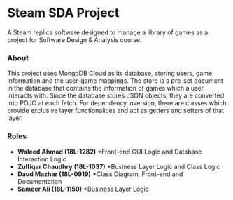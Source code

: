 # Steam SDA Project
A Steam replica software designed to manage a library of games as a project for Software Design &amp; Analysis course.

### About
This project uses MongoDB Cloud as its database, storing users, game information and the user-game mappings. The store is a pre-set document in the database that contains the information of games which a user interacts with. Since the database stores JSON objects, they are converted into POJO at each fetch. For dependency inversion, there are classes which provide exclusive layer functionalities and act as getters and setters of that layer.

### Roles
* **Waleed Ahmad (18L-1282)** *Front-end GUI Logic and Database Interaction Logic
* **Zulfiqar Chaudhry (18L-1037)** *Business Layer Logic and Class Logic
* **Daud Mazhar (18L-0919)** *Class Diagram, Front-end and Documentation
* **Sameer Ali (18L-1150)** *Business Layer Logic
